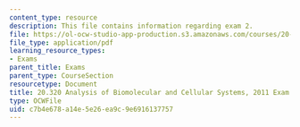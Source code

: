 ```yaml
---
content_type: resource
description: This file contains information regarding exam 2.
file: https://ol-ocw-studio-app-production.s3.amazonaws.com/courses/20-320-analysis-of-biomolecular-and-cellular-systems-fall-2012/c7b4e678a14e5e26ea9c9e6916137757_MIT20_320F12_2011Exam2.pdf
file_type: application/pdf
learning_resource_types:
- Exams
parent_title: Exams
parent_type: CourseSection
resourcetype: Document
title: 20.320 Analysis of Biomolecular and Cellular Systems, 2011 Exam 2
type: OCWFile
uid: c7b4e678-a14e-5e26-ea9c-9e6916137757
---
```

